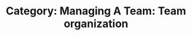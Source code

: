 ---
layout: category
title: 'Category: Managing A Team: Team organization'
tag: managing_a_team,team_organization
---